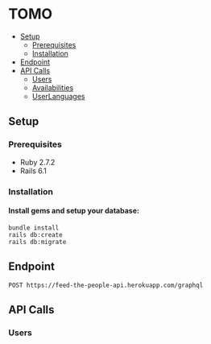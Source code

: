 # TOMO
  - [Setup](#setup)
    - [Prerequisites](#prerequisites)
    - [Installation](#testing)
  - [Endpoint](#endpoint)
  - [API Calls](#api-calls)
    - [Users](#users)
    - [Availabilities](#availabilities)
    - [UserLanguages](#userlanguages)
## Setup
### Prerequisites
- Ruby 2.7.2
- Rails 6.1

### Installation
#### Install gems and setup your database:
```
bundle install
rails db:create
rails db:migrate
```

## Endpoint

```POST https://feed-the-people-api.herokuapp.com/graphql```

## API Calls
### Users
- createUser
```
mutation {
  createUser(input: {params: {email: "jim@email.com", username: "jim", password: "1234", passwordConfirmation: "1234"}}) {
    id
    username
    email
  }
}
```
- updateUser
- pass a `nativeId` or `targetId` to create a target or native language for a user
```
mutation {
  updateUser(input: {id: "3", username: "Ted", email: "Ted@email.com", targetId: "2", nativeId: "1"}) {
    id
    username
    email
    userLanguages {
      id
      userId
      languageId
      fluencyLevel
    }
  }
}
```
- getUser
```
{
  getUser(id: "1") {
    id
    username
    email
    availabilities {
      id
      userId
      startDateTime
      endDateTime
      status
      createdAt
      updatedAt
    }
    userLanguages {
        id
        userId
        languageId
        fluencyLevel
        createdAt
        updatedAt
    }
  }
}
```
- getUsers
```
{
  getUsers {
    id
    username
    email
    availabilities {
      id
      userId
      startDateTime
      endDateTime
      status
      createdAt
      updatedAt
    }
    userLanguages {
        id
        userId
        languageId
        fluencyLevel
        createdAt
        updatedAt
    }
  }
}
```
### Availabilities
- createAvailability
- default status is 'open'. 
```
mutation {
  createAvailability(input: {params: {userId: "2", startDateTime: "1609493400", endDateTime: "1609504200"}}) {
    id
    userId
    startDateTime
    endDateTime
    status
  }
}
```
- updateAvailability
- `status: "1"`: 'fulfilled', `status: "2"`: 'open'
```
mutation {
  updateAvailability(input: {id: "2", startDateTime: 1612324800, endDateTime: 1612328400, status: 1}) {
    id
    userId
    startDateTime
    endDateTime
    status
  }
}
```
### UserLanguages
- createUserLanguage
```
mutation {
  createUserLanguage(input: {params: {languageId: "2", userId: "1", fluencyLevel: "0"}}) {
    id
    languageId
    userId
    fluencyLevel
  }
}
```
